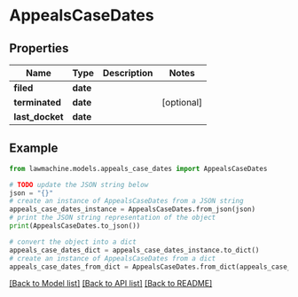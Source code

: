 # AppealsCaseDates


## Properties

Name | Type | Description | Notes
------------ | ------------- | ------------- | -------------
**filed** | **date** |  | 
**terminated** | **date** |  | [optional] 
**last_docket** | **date** |  | 

## Example

```python
from lawmachine.models.appeals_case_dates import AppealsCaseDates

# TODO update the JSON string below
json = "{}"
# create an instance of AppealsCaseDates from a JSON string
appeals_case_dates_instance = AppealsCaseDates.from_json(json)
# print the JSON string representation of the object
print(AppealsCaseDates.to_json())

# convert the object into a dict
appeals_case_dates_dict = appeals_case_dates_instance.to_dict()
# create an instance of AppealsCaseDates from a dict
appeals_case_dates_from_dict = AppealsCaseDates.from_dict(appeals_case_dates_dict)
```
[[Back to Model list]](../README.md#documentation-for-models) [[Back to API list]](../README.md#documentation-for-api-endpoints) [[Back to README]](../README.md)


